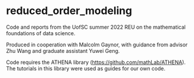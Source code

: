 # reduced_order_modeling
Code and reports from the UofSC summer 2022 REU on the mathematical foundations of data science.

Produced in cooperation with Malcolm Gaynor, with guidance from advisor Zhu Wang and graduate assistant Yuwei Geng.

Code requires the ATHENA library (https://github.com/mathLab/ATHENA). The tutorials in this library were used as guides for our own code.

